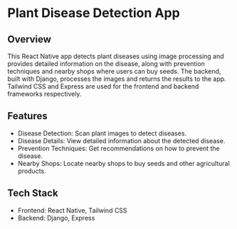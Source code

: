 # Plant Disease Detection App
## Overview
This React Native app detects plant diseases using image processing and provides detailed information on the disease, along with prevention techniques and nearby shops where users can buy seeds. The backend, built with Django, processes the images and returns the results to the app. Tailwind CSS and Express are used for the frontend and backend frameworks respectively.

## Features
+ Disease Detection: Scan plant images to detect diseases.
+ Disease Details: View detailed information about the detected disease.
+ Prevention Techniques: Get recommendations on how to prevent the disease.
+ Nearby Shops: Locate nearby shops to buy seeds and other agricultural products.

## Tech Stack
+ Frontend: React Native, Tailwind CSS
+ Backend: Django, Express
